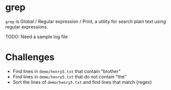 # grep

`grep` is Global / Regular expression / Print, a utility for search
plain text using regular expressions. 

TODO: Need a sample log file

# Challenges
* Find lines in `demo/henry5.txt` that contain "brother"
* Find lines in `demo/henry5.txt` that do not contain "the" 
* Sort the lines of `demo/henry5.txt` and find lines that match {regex}
